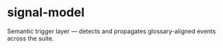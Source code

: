 # signal-model
Semantic trigger layer — detects and propagates glossary-aligned events across the suite.
